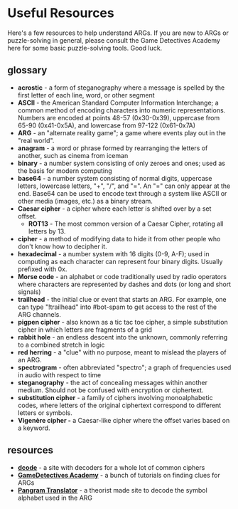 # Useful Resources

Here's a few resources to help understand ARGs. If you are new to ARGs or puzzle-solving in general, please consult the Game Detectives Academy here for some basic puzzle-solving tools. Good luck.

## glossary

* **acrostic** - a form of steganography where a message is spelled by the first letter of each line, word, or other segment
* **ASCII** - the American Standard Computer Information Interchange; a common method of encoding characters into numeric representations. Numbers are encoded at points 48-57 \(0x30-0x39\), uppercase from 65-90 \(0x41-0x5A\), and lowercase from 97-122 \(0x61-0x7A\)
* **ARG** - an "alternate reality game"; a game where events play out in the "real world".
* **anagram** - a word or phrase formed by rearranging the letters of another, such as cinema from iceman
* **binary** - a number system consisting of only zeroes and ones; used as the basis for modern computing
* **base64** - a number system consisting of normal digits, uppercase letters, lowercase letters, "+", "/", and "=". An "=" can only appear at the end. Base64 can be used to encode text through a system like ASCII or other media \(images, etc.\) as a binary stream.
* **Caesar cipher** - a cipher where each letter is shifted over by a set offset.
  * **ROT13** - The most common version of a Caesar Cipher, rotating all letters by 13.
* **cipher** - a method of modifying data to hide it from other people who don't know how to decipher it.
* **hexadecimal** - a number system with 16 digits \(0-9, A-F\); used in computing as each character can represent four binary digits. Usually prefixed with 0x.
* **Morse code** - an alphabet or code traditionally used by radio operators where characters are represented by dashes and dots \(or long and short signals\)
* **trailhead** - the initial clue or event that starts an ARG. For example, one can type "!trailhead" into \#bot-spam to get access to the rest of the ARG channels.
* **pigpen cipher** - also known as a tic tac toe cipher, a simple substitution cipher in which letters are fragments of a grid
* **rabbit hole** - an endless descent into the unknown, commonly referring to a combined stretch in logic
* **red herring** - a "clue" with no purpose, meant to mislead the players of an ARG.
* **spectrogram** - often abbreviated "spectro"; a graph of frequencies used in audio with respect to time
* **steganography** - the act of concealing messages within another medium. Should not be confused with encryption or ciphertext.
* **substitution cipher** - a family of ciphers involving monoalphabetic codes, where letters of the original ciphertext correspond to different letters or symbols.
* **Vigenère cipher -** a Caesar-like cipher where the offset varies based on a keyword.

## resources

* [**dcode**](https://www.dcode.fr/tools-list) - a site with decoders for a whole lot of common ciphers
* [**GameDetectives Academy**](https://gamedetectives.net/academy) - a bunch of tutorials on finding clues for ARGs
* [**Pangram Translator**](https://kiki40367.itch.io/gt-arg-pangram-translator) - a theorist made site to decode the symbol alphabet used in the ARG

